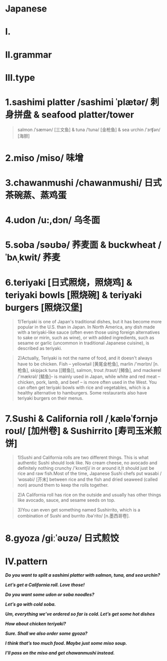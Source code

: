 # Japanese
# I.




# II.grammar




# III.type
# 1.sashimi platter /sashimi ˈplætər/ 刺身拼盘 & seafood platter/tower 
> salmon /ˈsæmən/ [三文鱼] & tuna /ˈtunə/ [金枪鱼] & sea urchin /ˈɜrʧən/ [海胆] 

# 2.miso /miso/ 味增

# 3.chawanmushi /chawanmushi/ 日式茶碗蒸、蒸鸡蛋

# 4.udon /u:,dɔn/ 乌冬面 

# 5.soba /səʊbə/ 荞麦面 & buckwheat /ˈbʌˌkwit/ 荞麦

# 6.teriyaki [日式照烧，照烧鸡] & teriyaki bowls [照烧碗] & teriyaki burgers [照烧汉堡]
> 1)Teriyaki is one of Japan's traditional dishes, but it has become more popular in the U.S. than in Japan. In North America, any dish made with a teriyaki-like sauce (often even those using foreign alternatives to sake or mirin, such as wine), or with added ingredients, such as sesame or garlic (uncommon in traditional Japanese cuisine), is described as teriyaki.

> 2)Actually, Teriyaki is not the name of food, and it doesn't always have to be chicken. Fish – yellowtail [黄尾金枪鱼], marlin  /'mɑrlɪn/ [n.枪鱼], skipjack tuna [[鲣鱼]], salmon, trout /traʊt/ [鳟鱼], and mackerel /'mækrəl/ [鲭鱼]– is mainly used in Japan, while white and red meat – chicken, pork, lamb, and beef – is more often used in the West. You can often get teriyaki bowls with rice and vegetables, which is a healthy alternative to hamburgers. Some restaurants also have teriyaki burgers on their menus.

# 7.Sushi & California roll /ˌkæləˈfɔrnjə roʊl/ [加州卷] & Sushirrito [寿司玉米煎饼]
> 1)Sushi and California rolls are two different things. This is what authentic Sushi should look like. No cream cheese, no avocado and definitely nothing crunchy /'krʌntʃi/ in or around it,It should just be rice and raw fish.Most of the time, Japanese Sushi chefs put wasabi /ˈwɑsəbi/ [芥末] between rice and the fish and dried seaweed (called nori) around them to keep the rolls together.

> 2)A California roll has rice on the outside and usually has other things like avocado, sauce, and sesame seeds on top.

> 3)You can even get something named Sushirrito, which is a combination of Sushi and burrito /bə'rito/ [n.墨西哥卷].

# 8.gyoza /ɡiːˈəʊzə/ 日式煎饺

# IV.pattern
***Do you want to split a sashimi platter with salmon, tuna, and sea urchin?***

***Let’s get a California roll. Love those!***

***Do you want some udon or soba noodles?***

***Let’s go with cold soba.***

***Um, everything we’ve ordered so far is cold. Let’s get some hot dishes***

***How about chicken teriyaki?***

***Sure. Shall we also order some gyoza?***

***I think that’s too much food. Maybe just some miso soup.***

***I’ll pass on the miso and get chawanmushi instead.***
